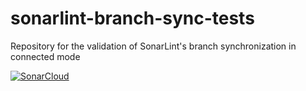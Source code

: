 # sonarlint-branch-sync-tests
Repository for the validation of SonarLint's branch synchronization in connected mode

[![SonarCloud](https://sonarcloud.io/images/project_badges/sonarcloud-white.svg)](https://sonarcloud.io/summary/new_code?id=jblievremont_sonarlint-branch-sync-tests)
